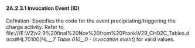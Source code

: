 #### 2A.2.3.1 Invocation Event (ID)

Definition: Specifies the code for the event precipitating/triggering the charge activity. Refer to file:///E:\V2\v2.9%20final%20Nov%20from%20Frank\V29_CH02C_Tables.docx#HL70100[_HL__7 Table 010__0 - Invocation_ _event_] for valid values.
